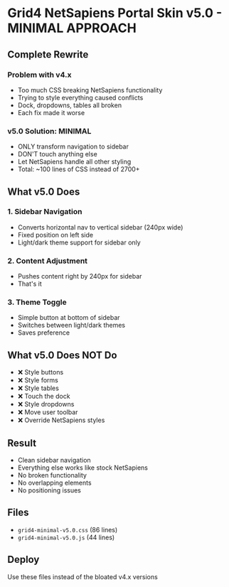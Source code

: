 # Grid4 NetSapiens Portal Skin v5.0 - MINIMAL APPROACH

## Complete Rewrite

### Problem with v4.x
- Too much CSS breaking NetSapiens functionality
- Trying to style everything caused conflicts
- Dock, dropdowns, tables all broken
- Each fix made it worse

### v5.0 Solution: MINIMAL
- ONLY transform navigation to sidebar
- DON'T touch anything else
- Let NetSapiens handle all other styling
- Total: ~100 lines of CSS instead of 2700+

## What v5.0 Does

### 1. Sidebar Navigation
- Converts horizontal nav to vertical sidebar (240px wide)
- Fixed position on left side
- Light/dark theme support for sidebar only

### 2. Content Adjustment  
- Pushes content right by 240px for sidebar
- That's it

### 3. Theme Toggle
- Simple button at bottom of sidebar
- Switches between light/dark themes
- Saves preference

## What v5.0 Does NOT Do
- ❌ Style buttons
- ❌ Style forms  
- ❌ Style tables
- ❌ Touch the dock
- ❌ Style dropdowns
- ❌ Move user toolbar
- ❌ Override NetSapiens styles

## Result
- Clean sidebar navigation
- Everything else works like stock NetSapiens
- No broken functionality
- No overlapping elements
- No positioning issues

## Files
- `grid4-minimal-v5.0.css` (86 lines)
- `grid4-minimal-v5.0.js` (44 lines)

## Deploy
Use these files instead of the bloated v4.x versions